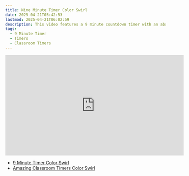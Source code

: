```yaml
---
title: Nine Minute Timer Color Swirl
date: 2025-04-21T05:42:53
lastmod: 2025-04-21T06:02:59
description: This video features a 9 minute countdown timer with an abstract rainbow color swirl animated background.
tags:
  - 9 Minute Timer
  - Timers
  - Classroom Timers
---
```


<div class="iframe-16-9-container">
<iframe class="youTubeIframe" width="560" height="315" src="https://www.youtube.com/embed/GdnVFk3iRMg" title="YouTube video player" frameborder="0" allow="accelerometer; autoplay; clipboard-write; encrypted-media; gyroscope; picture-in-picture; web-share" allowfullscreen></iframe>
</div>

- [9 Minute Timer Color Swirl](https://youtu.be/GdnVFk3iRMg)
- [Amazing Classroom Timers Color Swirl](../amazing-classroom-timers-color-swirl.md)
